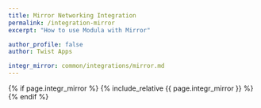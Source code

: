 ```yaml
---
title: Mirror Networking Integration
permalink: /integration-mirror
excerpt: "How to use Modula with Mirror"

author_profile: false
author: Twist Apps

integr_mirror: common/integrations/mirror.md
---
```


{% if page.integr_mirror %}
  {% include_relative {{ page.integr_mirror }} %}
{% endif %}
